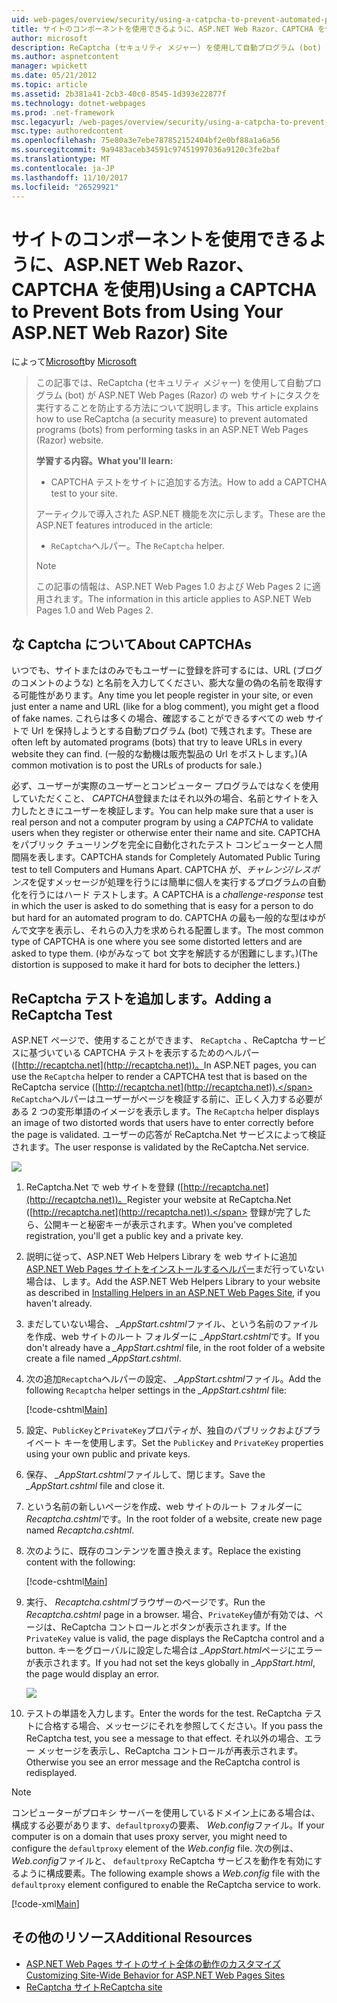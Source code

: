 ```yaml
---
uid: web-pages/overview/security/using-a-catpcha-to-prevent-automated-programs-bots-from-using-your-aspnet-web-site
title: サイトのコンポーネントを使用できるように、ASP.NET Web Razor、CAPTCHA を使用して) |Microsoft ドキュメント
author: microsoft
description: ReCaptcha (セキュリティ メジャー) を使用して自動プログラム (bot) がタスクで、ASP.NET Web Pages (Razor) を実行することを防止する方法を説明しています.
ms.author: aspnetcontent
manager: wpickett
ms.date: 05/21/2012
ms.topic: article
ms.assetid: 2b381a41-2cb3-40c0-8545-1d393e22877f
ms.technology: dotnet-webpages
ms.prod: .net-framework
msc.legacyurl: /web-pages/overview/security/using-a-catpcha-to-prevent-automated-programs-bots-from-using-your-aspnet-web-site
msc.type: authoredcontent
ms.openlocfilehash: 75e80a3e7ebe787852152404bf2e0bf88a1a6a56
ms.sourcegitcommit: 9a9483aceb34591c97451997036a9120c3fe2baf
ms.translationtype: MT
ms.contentlocale: ja-JP
ms.lasthandoff: 11/10/2017
ms.locfileid: "26529921"
---
```

<a name="using-a-captcha-to-prevent-bots-from-using-your-aspnet-web-razor-site"></a><span data-ttu-id="2698f-103">サイトのコンポーネントを使用できるように、ASP.NET Web Razor、CAPTCHA を使用)</span><span class="sxs-lookup"><span data-stu-id="2698f-103">Using a CAPTCHA to Prevent Bots from Using Your ASP.NET Web Razor) Site</span></span>
====================
<span data-ttu-id="2698f-104">によって[Microsoft](https://github.com/microsoft)</span><span class="sxs-lookup"><span data-stu-id="2698f-104">by [Microsoft](https://github.com/microsoft)</span></span>

> <span data-ttu-id="2698f-105">この記事では、ReCaptcha (セキュリティ メジャー) を使用して自動プログラム (bot) が ASP.NET Web Pages (Razor) の web サイトにタスクを実行することを防止する方法について説明します。</span><span class="sxs-lookup"><span data-stu-id="2698f-105">This article explains how to use ReCaptcha (a security measure) to prevent automated programs (bots) from performing tasks in an ASP.NET Web Pages (Razor) website.</span></span>
> 
> <span data-ttu-id="2698f-106">**学習する内容。**</span><span class="sxs-lookup"><span data-stu-id="2698f-106">**What you'll learn:**</span></span> 
> 
> - <span data-ttu-id="2698f-107">CAPTCHA テストをサイトに追加する方法。</span><span class="sxs-lookup"><span data-stu-id="2698f-107">How to add a CAPTCHA test to your site.</span></span>
> 
> <span data-ttu-id="2698f-108">アーティクルで導入された ASP.NET 機能を次に示します。</span><span class="sxs-lookup"><span data-stu-id="2698f-108">These are the ASP.NET features introduced in the article:</span></span>
> 
> - <span data-ttu-id="2698f-109">`ReCaptcha`ヘルパー。</span><span class="sxs-lookup"><span data-stu-id="2698f-109">The `ReCaptcha` helper.</span></span>
> 
> > [!NOTE]
> > <span data-ttu-id="2698f-110">この記事の情報は、ASP.NET Web Pages 1.0 および Web Pages 2 に適用されます。</span><span class="sxs-lookup"><span data-stu-id="2698f-110">The information in this article applies to ASP.NET Web Pages 1.0 and Web Pages 2.</span></span>


## <a name="about-captchas"></a><span data-ttu-id="2698f-111">な Captcha について</span><span class="sxs-lookup"><span data-stu-id="2698f-111">About CAPTCHAs</span></span>

<span data-ttu-id="2698f-112">いつでも、サイトまたはのみでもユーザーに登録を許可するには、URL (ブログのコメントのような) と名前を入力してください、膨大な量の偽の名前を取得する可能性があります。</span><span class="sxs-lookup"><span data-stu-id="2698f-112">Any time you let people register in your site, or even just enter a name and URL (like for a blog comment), you might get a flood of fake names.</span></span> <span data-ttu-id="2698f-113">これらは多くの場合、確認することができるすべての web サイトで Url を保持しようとする自動プログラム (bot) で残されます。</span><span class="sxs-lookup"><span data-stu-id="2698f-113">These are often left by automated programs (bots) that try to leave URLs in every website they can find.</span></span> <span data-ttu-id="2698f-114">(一般的な動機は販売製品の Url をポストします。)</span><span class="sxs-lookup"><span data-stu-id="2698f-114">(A common motivation is to post the URLs of products for sale.)</span></span>

<span data-ttu-id="2698f-115">必ず、ユーザーが実際のユーザーとコンピューター プログラムではなくを使用していただくこと、 *CAPTCHA*登録またはそれ以外の場合、名前とサイトを入力したときにユーザーを検証します。</span><span class="sxs-lookup"><span data-stu-id="2698f-115">You can help make sure that a user is real person and not a computer program by using a *CAPTCHA* to validate users when they register or otherwise enter their name and site.</span></span> <span data-ttu-id="2698f-116">CAPTCHA をパブリック チューリングを完全に自動化されたテスト コンピューターと人間間隔を表します。</span><span class="sxs-lookup"><span data-stu-id="2698f-116">CAPTCHA stands for Completely Automated Public Turing test to tell Computers and Humans Apart.</span></span> <span data-ttu-id="2698f-117">CAPTCHA が、*チャレンジ/レスポンス*を促すメッセージが処理を行うには簡単に個人を実行するプログラムの自動化を行うにはハード テストします。</span><span class="sxs-lookup"><span data-stu-id="2698f-117">A CAPTCHA is a *challenge-response* test in which the user is asked to do something that is easy for a person to do but hard for an automated program to do.</span></span> <span data-ttu-id="2698f-118">CAPTCHA の最も一般的な型はゆがんで文字を表示し、それらの入力を求められる配置します。</span><span class="sxs-lookup"><span data-stu-id="2698f-118">The most common type of CAPTCHA is one where you see some distorted letters and are asked to type them.</span></span> <span data-ttu-id="2698f-119">(ゆがみなって bot 文字を解読するが困難にします。)</span><span class="sxs-lookup"><span data-stu-id="2698f-119">(The distortion is supposed to make it hard for bots to decipher the letters.)</span></span>

## <a name="adding-a-recaptcha-test"></a><span data-ttu-id="2698f-120">ReCaptcha テストを追加します。</span><span class="sxs-lookup"><span data-stu-id="2698f-120">Adding a ReCaptcha Test</span></span>

<span data-ttu-id="2698f-121">ASP.NET ページで、使用することができます、 `ReCaptcha` 、ReCaptcha サービスに基づいている CAPTCHA テストを表示するためのヘルパー ([http://recaptcha.net](http://recaptcha.net))。</span><span class="sxs-lookup"><span data-stu-id="2698f-121">In ASP.NET pages, you can use the `ReCaptcha` helper to render a CAPTCHA test that is based on the ReCaptcha service ([http://recaptcha.net](http://recaptcha.net)).</span></span> <span data-ttu-id="2698f-122">`ReCaptcha`ヘルパーはユーザーがページを検証する前に、正しく入力する必要がある 2 つの変形単語のイメージを表示します。</span><span class="sxs-lookup"><span data-stu-id="2698f-122">The `ReCaptcha` helper displays an image of two distorted words that users have to enter correctly before the page is validated.</span></span> <span data-ttu-id="2698f-123">ユーザーの応答が ReCaptcha.Net サービスによって検証されます。</span><span class="sxs-lookup"><span data-stu-id="2698f-123">The user response is validated by the ReCaptcha.Net service.</span></span>

![](using-a-catpcha-to-prevent-automated-programs-bots-from-using-your-aspnet-web-site/_static/image1.jpg)

1. <span data-ttu-id="2698f-124">ReCaptcha.Net で web サイトを登録 ([http://recaptcha.net](http://recaptcha.net))。</span><span class="sxs-lookup"><span data-stu-id="2698f-124">Register your website at ReCaptcha.Net ([http://recaptcha.net](http://recaptcha.net)).</span></span> <span data-ttu-id="2698f-125">登録が完了したら、公開キーと秘密キーが表示されます。</span><span class="sxs-lookup"><span data-stu-id="2698f-125">When you've completed registration, you'll get a public key and a private key.</span></span>
2. <span data-ttu-id="2698f-126">説明に従って、ASP.NET Web Helpers Library を web サイトに追加[ASP.NET Web Pages サイトをインストールするヘルパー](https://go.microsoft.com/fwlink/?LinkId=252372)まだ行っていない場合は、します。</span><span class="sxs-lookup"><span data-stu-id="2698f-126">Add the ASP.NET Web Helpers Library to your website as described in [Installing Helpers in an ASP.NET Web Pages Site](https://go.microsoft.com/fwlink/?LinkId=252372), if you haven't already.</span></span>
3. <span data-ttu-id="2698f-127">まだしていない場合、  *\_AppStart.cshtml*ファイル、という名前のファイルを作成、web サイトのルート フォルダーに *\_AppStart.cshtml*です。</span><span class="sxs-lookup"><span data-stu-id="2698f-127">If you don't already have a *\_AppStart.cshtml* file, in the root folder of a website create a file named *\_AppStart.cshtml*.</span></span>
4. <span data-ttu-id="2698f-128">次の追加`Recaptcha`ヘルパーの設定、  *\_AppStart.cshtml*ファイル。</span><span class="sxs-lookup"><span data-stu-id="2698f-128">Add the following `Recaptcha` helper settings in the *\_AppStart.cshtml* file:</span></span> 

    [!code-cshtml[Main](using-a-catpcha-to-prevent-automated-programs-bots-from-using-your-aspnet-web-site/samples/sample1.cshtml?highlight=6-7)]
5. <span data-ttu-id="2698f-129">設定、`PublicKey`と`PrivateKey`プロパティが、独自のパブリックおよびプライベート キーを使用します。</span><span class="sxs-lookup"><span data-stu-id="2698f-129">Set the `PublicKey` and `PrivateKey` properties using your own public and private keys.</span></span>
6. <span data-ttu-id="2698f-130">保存、  *\_AppStart.cshtml*ファイルして、閉じます。</span><span class="sxs-lookup"><span data-stu-id="2698f-130">Save the *\_AppStart.cshtml* file and close it.</span></span>
7. <span data-ttu-id="2698f-131">という名前の新しいページを作成、web サイトのルート フォルダーに*Recaptcha.cshtml*です。</span><span class="sxs-lookup"><span data-stu-id="2698f-131">In the root folder of a website, create new page named *Recaptcha.cshtml*.</span></span>
8. <span data-ttu-id="2698f-132">次のように、既存のコンテンツを置き換えます。</span><span class="sxs-lookup"><span data-stu-id="2698f-132">Replace the existing content with the following:</span></span> 

    [!code-cshtml[Main](using-a-catpcha-to-prevent-automated-programs-bots-from-using-your-aspnet-web-site/samples/sample2.cshtml)]
9. <span data-ttu-id="2698f-133">実行、 *Recaptcha.cshtml*ブラウザーのページです。</span><span class="sxs-lookup"><span data-stu-id="2698f-133">Run the *Recaptcha.cshtml* page in a browser.</span></span> <span data-ttu-id="2698f-134">場合、`PrivateKey`値が有効では、ページは、ReCaptcha コントロールとボタンが表示されます。</span><span class="sxs-lookup"><span data-stu-id="2698f-134">If the `PrivateKey` value is valid, the page displays the ReCaptcha control and a button.</span></span> <span data-ttu-id="2698f-135">キーをグローバルに設定した場合は *\_AppStart.html*ページにエラーが表示されます。</span><span class="sxs-lookup"><span data-stu-id="2698f-135">If you had not set the keys globally in *\_AppStart.html*, the page would display an error.</span></span> 

    ![](using-a-catpcha-to-prevent-automated-programs-bots-from-using-your-aspnet-web-site/_static/image1.png)
10. <span data-ttu-id="2698f-136">テストの単語を入力します。</span><span class="sxs-lookup"><span data-stu-id="2698f-136">Enter the words for the test.</span></span> <span data-ttu-id="2698f-137">ReCaptcha テストに合格する場合、メッセージにそれを参照してください。</span><span class="sxs-lookup"><span data-stu-id="2698f-137">If you pass the ReCaptcha test, you see a message to that effect.</span></span> <span data-ttu-id="2698f-138">それ以外の場合、エラー メッセージを表示し、ReCaptcha コントロールが再表示されます。</span><span class="sxs-lookup"><span data-stu-id="2698f-138">Otherwise you see an error message and the ReCaptcha control is redisplayed.</span></span>

> [!NOTE]
> <span data-ttu-id="2698f-139">コンピューターがプロキシ サーバーを使用しているドメイン上にある場合は、構成する必要があります、`defaultproxy`の要素、 *Web.config*ファイル。</span><span class="sxs-lookup"><span data-stu-id="2698f-139">If your computer is on a domain that uses proxy server, you might need to configure the `defaultproxy` element of the *Web.config* file.</span></span> <span data-ttu-id="2698f-140">次の例は、 *Web.config*ファイルと、 `defaultproxy` ReCaptcha サービスを動作を有効にするように構成要素。</span><span class="sxs-lookup"><span data-stu-id="2698f-140">The following example shows a *Web.config* file with the `defaultproxy` element configured to enable the ReCaptcha service to work.</span></span>
> 
> [!code-xml[Main](using-a-catpcha-to-prevent-automated-programs-bots-from-using-your-aspnet-web-site/samples/sample3.xml)]


<a id="Additional_Resources"></a>
## <a name="additional-resources"></a><span data-ttu-id="2698f-141">その他のリソース</span><span class="sxs-lookup"><span data-stu-id="2698f-141">Additional Resources</span></span>


- [<span data-ttu-id="2698f-142">ASP.NET Web Pages サイトのサイト全体の動作のカスタマイズ</span><span class="sxs-lookup"><span data-stu-id="2698f-142">Customizing Site-Wide Behavior for ASP.NET Web Pages Sites</span></span>](https://go.microsoft.com/fwlink/?LinkId=202906)
- [<span data-ttu-id="2698f-143">ReCaptcha サイト</span><span class="sxs-lookup"><span data-stu-id="2698f-143">ReCaptcha site</span></span>](https://www.google.com/recaptcha)
